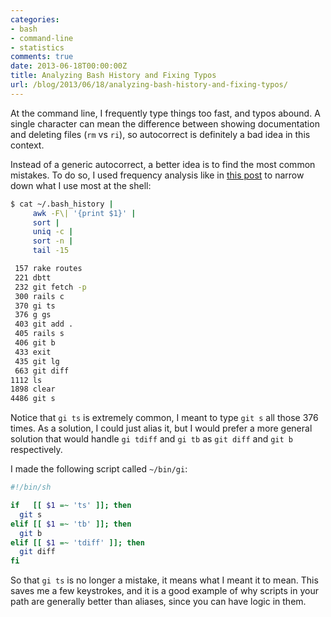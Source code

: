 ```yaml
---
categories:
- bash
- command-line
- statistics
comments: true
date: 2013-06-18T00:00:00Z
title: Analyzing Bash History and Fixing Typos
url: /blog/2013/06/18/analyzing-bash-history-and-fixing-typos/
---
```


At the command line, I frequently type things too fast, and typos abound. A single character can mean the difference between showing documentation and deleting files (`rm` vs `ri`), so autocorrect is definitely a bad idea in this context.

Instead of a generic autocorrect, a better idea is to find the most common mistakes. To do so, I used frequency analysis like in [this post](/blog/2013/01/28/reinventing-the-wheel-or-how-i-learned-to-stop-coding-and-read-the-manpages/) to narrow down what I use most at the shell:

``` bash
$ cat ~/.bash_history | 
     awk -F\| '{print $1}' | 
     sort | 
     uniq -c | 
     sort -n | 
     tail -15

 157 rake routes
 221 dbtt
 232 git fetch -p
 300 rails c
 370 gi ts
 376 g gs
 403 git add .
 405 rails s
 406 git b
 433 exit
 435 git lg
 663 git diff
1112 ls
1898 clear
4486 git s
```

Notice that `gi ts` is extremely common, I meant to type `git s` all those 376 times. As a solution, I could just alias it, but I would prefer a more general solution that would handle `gi tdiff` and `gi tb` as `git diff` and `git b` respectively.

I made the following script called `~/bin/gi`:

``` bash
#!/bin/sh

if   [[ $1 =~ 'ts' ]]; then
  git s
elif [[ $1 =~ 'tb' ]]; then
  git b 
elif [[ $1 =~ 'tdiff' ]]; then
  git diff
fi
```

So that `gi ts` is no longer a mistake, it means what I meant it to mean. This saves me a few keystrokes, and it is a good example of why scripts in your path are generally better than aliases, since you can have logic in them.
